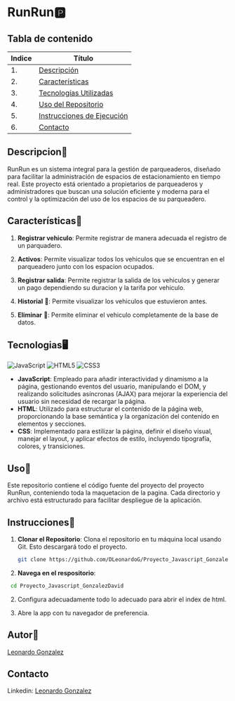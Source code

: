 # RunRun🅿️

## Tabla de contenido
| Indice | Título  |
|--|--|
| 1. | [Descripción](#Descripcion) |
| 2. | [Características](#Características) |
| 3. | [Tecnologías Utilizadas](#Tecnologias) |
| 4. | [Uso del Repositorio](#Uso) |
| 5. | [Instrucciones de Ejecución](#Instrucciones) |
| 6. | [Contacto](#Contacto) |

## Descripcion🚀

RunRun es un sistema integral para la gestión de parqueaderos, diseñado para facilitar la administración de espacios de estacionamiento en tiempo real. Este proyecto está orientado a propietarios de parqueaderos y administradores que buscan una solución eficiente y moderna para el control y la optimización del uso de los espacios de su parqueadero.

## Características🧮

1. **Registrar vehiculo**: Permite registrar de manera adecuada el registro de un parquadero.

2. **Activos**: Permite visualizar todos los vehiculos que se encuentran en el parqueadero junto con los espacion ocupados.

3. **Registrar salida**: Permite registrar la salida de los vehiculos y generar un pago dependiendo su duracion y la tarifa por vehiculo.

4. **Historial** 📄: Permite visualizar los vehiculos que estuvieron antes.

5. **Eliminar** 📄: Permite eliminar el vehiculo completamente de la base de datos.

## Tecnologias🖥️ 

![JavaScript](https://img.shields.io/badge/javascript-%23323330.svg?style=for-the-badge&logo=javascript&logoColor=%23F7DF1E) ![HTML5](https://img.shields.io/badge/html5-%23E34F26.svg?style=for-the-badge&logo=html5&logoColor=white) ![CSS3](https://img.shields.io/badge/css3-%231572B6.svg?style=for-the-badge&logo=css3&logoColor=white)

- **JavaScript**: Empleado para añadir interactividad y dinamismo a la página, gestionando eventos del usuario, manipulando el DOM, y realizando solicitudes asíncronas (AJAX) para mejorar la experiencia del usuario sin necesidad de recargar la página.
- **HTML**: Utilizado para estructurar el contenido de la página web, proporcionando la base semántica y la organización del contenido en elementos y secciones.
- **CSS**: Implementado para estilizar la página, definir el diseño visual, manejar el layout, y aplicar efectos de estilo, incluyendo tipografía, colores, y transiciones.

## Uso📝

Este repositorio contiene el código fuente del proyecto del proyecto RunRun, conteniendo toda la maquetacion de la pagina. Cada directorio y archivo está estructurado para facilitar despliegue de la aplicación.

## Instrucciones📐

1. **Clonar el Repositorio**: Clona el repositorio en tu máquina local usando Git. Esto descargará todo el proyecto.
   ```bash
   git clone https://github.com/DLeonardoG/Proyecto_Javascript_GonzalezDavid
   ```
2. **Navega en el respositorio**:
 ```bash
  cd Proyecto_Javascript_GonzalezDavid
 ```
2. Configura adecuadamente todo lo adecuado para abrir el index de html.

3. Abre la app con tu navegador de preferencia.

## Autor👤

[Leonardo Gonzalez](https://github.com/DLeonardoG) 

## Contacto

Linkedin: <a href="https://www.linkedin.com/in/leonardo-gonzalez-302321311/" target="_blank">Leonardo Gonzalez</a>